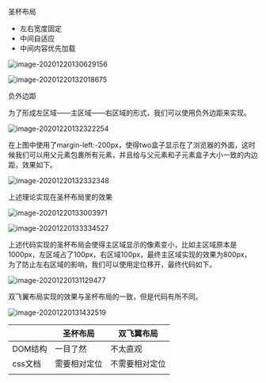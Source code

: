 圣杯布局

- 左右宽度固定
- 中间自适应
- 中间内容优先加载

![image-20201220130629156](C:\Users\d1063\AppData\Roaming\Typora\typora-user-images\image-20201220130629156.png)

![image-20201220132018675](C:\Users\d1063\AppData\Roaming\Typora\typora-user-images\image-20201220132018675.png)

负外边距

为了形成左区域——主区域——右区域的形式，我们可以使用负外边距来实现。

![image-20201220132322254](C:\Users\d1063\AppData\Roaming\Typora\typora-user-images\image-20201220132322254.png)

在上图中使用了margin-left:-200px，使得two盒子显示在了浏览器的外面，这时候我们可以用父元素包裹所有元素，并且给与父元素和子元素盒子大小一致的内边距，效果如下。

![image-20201220132332348](C:\Users\d1063\AppData\Roaming\Typora\typora-user-images\image-20201220132332348.png)

上述理论实现在圣杯布局里的效果

![image-20201220133003971](C:\Users\d1063\AppData\Roaming\Typora\typora-user-images\image-20201220133003971.png)

![image-20201220133334527](C:\Users\d1063\AppData\Roaming\Typora\typora-user-images\image-20201220133334527.png)

上述代码实现的圣杯布局会使得主区域显示的像素变小，比如主区域原本是1000px，左区域占了100px，右区域100px，最终主区域实现的效果为800px，为了防止左右区域的影响，我们可以使用定位移开，最终代码如下。

![image-20201220131129477](C:\Users\d1063\AppData\Roaming\Typora\typora-user-images\image-20201220131129477.png)

双飞翼布局实现的效果与圣杯布局的一致，但是代码有所不同。

![image-20201220131432519](C:\Users\d1063\AppData\Roaming\Typora\typora-user-images\image-20201220131432519.png)

|         | 圣杯布局     | 双飞翼布局     |
| ------- | ------------ | -------------- |
| DOM结构 | 一目了然     | 不太直观       |
| css文档 | 需要相对定位 | 不需要相对定位 |
|         |              |                |

